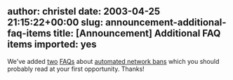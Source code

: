 author: christel
date: 2003-04-25 21:15:22+00:00
slug: announcement-additional-faq-items
title: [Announcement] Additional FAQ items
imported: yes
---
We've added  [two](http://freenode.net/faq.shtml#drones) [FAQs](http://freenode.net/faq.shtml#practicaljoke)  about  [automated network bans](http://freenode.net/drones.shtml)  which you should probably read at your first opportunity.  Thanks!
